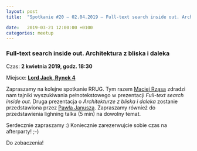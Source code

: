 ```yaml
---
layout: post
title:  "Spotkanie #20 – 02.04.2019 – Full-text search inside out. Architektura z bliska i daleka"

date:   2019-03-21 12:00:00 +0100
categories: meetup
---
```


### Full-text search inside out. Architektura z bliska i daleka

Czas: **2 kwietnia 2019, godz. 18:30**

Miejsce: **[Lord Jack, Rynek 4](https://goo.gl/maps/zrtPaZJ5W8E2)**


Zapraszamy na kolejne spotkanie RRUG. Tym razem [Maciej Rząsa](https://twitter.com/mjrzasa) zdradzi nam tajniki wyszukiwania pełnotekstowego w prezentacji _Full-text search inside out_. Druga prezentacja o _Architekturze z bliska i daleka_ zostanie przedstawiona przez [Pawła Janusza](https://twitter.com/czujnik81). Zapraszamy również do przedstawienia lighning talka (5 min) na dowolny temat.

Serdecznie zapraszamy :) Koniecznie zarezerwujcie sobie czas na afterparty! ;-)

Do zobaczenia!
